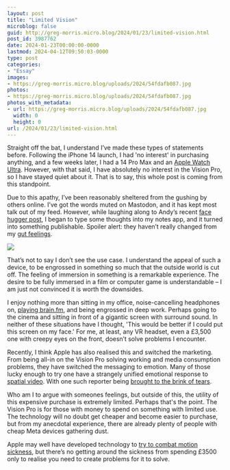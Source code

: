 ```yaml
---
layout: post
title: "Limited Vision"
microblog: false
guid: http://greg-morris.micro.blog/2024/01/23/limited-vision.html
post_id: 3987762
date: 2024-01-23T00:00:00-0000
lastmod: 2024-04-12T09:50:03-0000
type: post
categories:
- "Essay"
images:
- https://greg-morris.micro.blog/uploads/2024/54fdafb087.jpg
photos:
- https://greg-morris.micro.blog/uploads/2024/54fdafb087.jpg
photos_with_metadata:
- url: https://greg-morris.micro.blog/uploads/2024/54fdafb087.jpg
  width: 0
  height: 0
url: /2024/01/23/limited-vision.html
---
```

Straight off the bat, I understand I’ve made these types of statements before. Following the iPhone 14 launch, I had 'no interest' in purchasing anything, and a few weeks later, I had a 14 Pro Max and an [Apple Watch Ultra](/2022/11/18/apple-watch-ultra.html). However, with that said, I have absolutely no interest in the Vision Pro, so I have stayed quiet about it. That is to say, this whole post is coming from this standpoint.

Due to this apathy, I’ve been reasonably sheltered from the gushing by others online. I’ve got the words muted on Mastodon, and it has kept most talk out of my feed. However, while laughing along to Andy’s recent [face hugger post](https://scribbles.page/andy/posts/if-vr-is-the-future-i-m-screwed-hn5yp_rx), I began to type some thoughts into my notes app, and it turned into something publishable. Spoiler alert: they haven’t really changed from my <a href="/2023/06/15/apples-vision-of.html" class="u-in-reply-to">gut feelings</a>.

![](https://greg-morris.micro.blog/uploads/2024/54fdafb087.jpg)

That’s not to say I don’t see the use case. I understand the appeal of such a device, to be engrossed in something so much that the outside world is cut off. The feeling of immersion in something is a remarkable experience. The desire to be fully immersed in a film or computer game is understandable – I am just not convinced it is worth the downsides.

I enjoy nothing more than sitting in my office, noise-cancelling headphones on, [playing brain.fm](/2021/12/18/brain-fm-the.html), and being engrossed in deep work. Perhaps going to the cinema and sitting in front of a gigantic screen with surround sound. In neither of these situations have I thought, 'This would be better if I could put this screen on my face.' For me, at least, any VR headset, even a £3,500 one with creepy eyes on the front, doesn’t solve problems I encounter.

Recently, I think Apple has also realised this and switched the marketing. From being all-in on the Vision Pro solving working and media consumption problems, they have switched the messaging to emotion. Many of those lucky enough to try one have a strangely unified emotional response to [spatial video](https://www.cnet.com/tech/computing/i-saw-my-iphone-spatial-movies-in-apple-vision-pro/). With one such reporter being [brought to the brink of tears](https://www.inverse.com/tech/apple-vision-pro-photos-app-spatial-video-hands-on).

Who am I to argue with someones feelings, but outside of this, the utility of this expensive purchase is extremely limited. Perhaps that's the point. The Vision Pro is for those with money to spend on something with limited use. The technology will no doubt get cheaper and become easier to purchase, but from my anecdotal experience, there are already plenty of people with cheap Meta devices gathering dust.

Apple may well have developed technology to [try to combat motion sickness](https://9to5mac.com/2023/08/03/reduce-eyestrain-and-motion-sickness/), but there’s no getting around the sickness from spending £3500 only to realise you need to create problems for it to solve.
